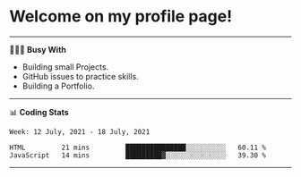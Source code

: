 # Welcome on my profile page!
<!-- print(("dralla"[::-1]+"s").capitalize()) -->

---
👨🏻‍💻 **Busy With**
* Building small Projects.
* GitHub issues to practice skills.
* Building a Portfolio.

---
📊 **Coding Stats**
<!--START_SECTION:waka-->
```text
Week: 12 July, 2021 - 18 July, 2021

HTML         21 mins         ███████████████░░░░░░░░░░   60.11 % 
JavaScript   14 mins         █████████▓░░░░░░░░░░░░░░░   39.30 % 
```
<!--END_SECTION:waka-->
---

